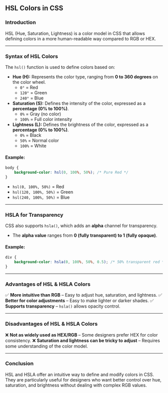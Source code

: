 ## **HSL Colors in CSS**

### **Introduction**
HSL (Hue, Saturation, Lightness) is a color model in CSS that allows defining colors in a more human-readable way compared to RGB or HEX.

---

### **Syntax of HSL Colors**
The `hsl()` function is used to define colors based on:
- **Hue (H):** Represents the color type, ranging from **0 to 360 degrees** on the color wheel.
  - `0°` = Red
  - `120°` = Green
  - `240°` = Blue
- **Saturation (S):** Defines the intensity of the color, expressed as a **percentage (0% to 100%)**.
  - `0%` = Gray (no color)
  - `100%` = Full color intensity
- **Lightness (L):** Defines the brightness of the color, expressed as a **percentage (0% to 100%)**.
  - `0%` = Black
  - `50%` = Normal color
  - `100%` = White

#### **Example:**
```css
body {
    background-color: hsl(0, 100%, 50%); /* Pure Red */
}
```
- `hsl(0, 100%, 50%)` = Red
- `hsl(120, 100%, 50%)` = Green
- `hsl(240, 100%, 50%)` = Blue

---

### **HSLA for Transparency**
CSS also supports `hsla()`, which adds an **alpha** channel for transparency.
- The **alpha value** ranges from **0 (fully transparent) to 1 (fully opaque)**.

#### **Example:**
```css
div {
    background-color: hsla(0, 100%, 50%, 0.5); /* 50% transparent red */
}
```

---

### **Advantages of HSL & HSLA Colors**
✅ **More intuitive than RGB** – Easy to adjust hue, saturation, and lightness.
✅ **Better for color adjustments** – Easy to make lighter or darker shades.
✅ **Supports transparency** – `hsla()` allows opacity control.

---

### **Disadvantages of HSL & HSLA Colors**
❌ **Not as widely used as HEX/RGB** – Some designers prefer HEX for color consistency.
❌ **Saturation and lightness can be tricky to adjust** – Requires some understanding of the color model.

---

### **Conclusion**
HSL and HSLA offer an intuitive way to define and modify colors in CSS. They are particularly useful for designers who want better control over hue, saturation, and brightness without dealing with complex RGB values.
